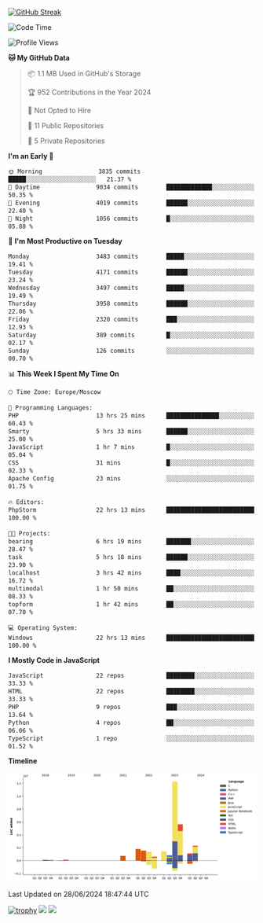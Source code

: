 [![GitHub Streak](https://github-readme-streak-stats.herokuapp.com/?user=yogik10)](https://git.io/streak-stats)
<!--START_SECTION:waka-->
![Code Time](http://img.shields.io/badge/Code%20Time-644%20hrs%2032%20mins-blue)

![Profile Views](http://img.shields.io/badge/Profile%20Views-0-blue)

**🐱 My GitHub Data** 

> 📦 1.1 MB Used in GitHub's Storage 
 > 
> 🏆 952 Contributions in the Year 2024
 > 
> 🚫 Not Opted to Hire
 > 
> 📜 11 Public Repositories 
 > 
> 🔑 5 Private Repositories 
 > 
**I'm an Early 🐤** 

```text
🌞 Morning                3835 commits        █████░░░░░░░░░░░░░░░░░░░░   21.37 % 
🌆 Daytime                9034 commits        █████████████░░░░░░░░░░░░   50.35 % 
🌃 Evening                4019 commits        ██████░░░░░░░░░░░░░░░░░░░   22.40 % 
🌙 Night                  1056 commits        █░░░░░░░░░░░░░░░░░░░░░░░░   05.88 % 
```
📅 **I'm Most Productive on Tuesday** 

```text
Monday                   3483 commits        █████░░░░░░░░░░░░░░░░░░░░   19.41 % 
Tuesday                  4171 commits        ██████░░░░░░░░░░░░░░░░░░░   23.24 % 
Wednesday                3497 commits        █████░░░░░░░░░░░░░░░░░░░░   19.49 % 
Thursday                 3958 commits        ██████░░░░░░░░░░░░░░░░░░░   22.06 % 
Friday                   2320 commits        ███░░░░░░░░░░░░░░░░░░░░░░   12.93 % 
Saturday                 389 commits         █░░░░░░░░░░░░░░░░░░░░░░░░   02.17 % 
Sunday                   126 commits         ░░░░░░░░░░░░░░░░░░░░░░░░░   00.70 % 
```


📊 **This Week I Spent My Time On** 

```text
🕑︎ Time Zone: Europe/Moscow

💬 Programming Languages: 
PHP                      13 hrs 25 mins      ███████████████░░░░░░░░░░   60.43 % 
Smarty                   5 hrs 33 mins       ██████░░░░░░░░░░░░░░░░░░░   25.00 % 
JavaScript               1 hr 7 mins         █░░░░░░░░░░░░░░░░░░░░░░░░   05.04 % 
CSS                      31 mins             █░░░░░░░░░░░░░░░░░░░░░░░░   02.33 % 
Apache Config            23 mins             ░░░░░░░░░░░░░░░░░░░░░░░░░   01.75 % 

🔥 Editors: 
PhpStorm                 22 hrs 13 mins      █████████████████████████   100.00 % 

🐱‍💻 Projects: 
bearing                  6 hrs 19 mins       ███████░░░░░░░░░░░░░░░░░░   28.47 % 
task                     5 hrs 18 mins       ██████░░░░░░░░░░░░░░░░░░░   23.90 % 
localhost                3 hrs 42 mins       ████░░░░░░░░░░░░░░░░░░░░░   16.72 % 
multimodal               1 hr 50 mins        ██░░░░░░░░░░░░░░░░░░░░░░░   08.33 % 
topform                  1 hr 42 mins        ██░░░░░░░░░░░░░░░░░░░░░░░   07.70 % 

💻 Operating System: 
Windows                  22 hrs 13 mins      █████████████████████████   100.00 % 
```

**I Mostly Code in JavaScript** 

```text
JavaScript               22 repos            ████████░░░░░░░░░░░░░░░░░   33.33 % 
HTML                     22 repos            ████████░░░░░░░░░░░░░░░░░   33.33 % 
PHP                      9 repos             ███░░░░░░░░░░░░░░░░░░░░░░   13.64 % 
Python                   4 repos             ██░░░░░░░░░░░░░░░░░░░░░░░   06.06 % 
TypeScript               1 repo              ░░░░░░░░░░░░░░░░░░░░░░░░░   01.52 % 
```



**Timeline**

![Lines of Code chart](https://raw.githubusercontent.com/Yogik10/Yogik10/main/assets/bar_graph.png)


 Last Updated on 28/06/2024 18:47:44 UTC
<!--END_SECTION:waka-->
[![trophy](https://github-profile-trophy.vercel.app/?username=yogik10)](https://github.com/ryo-ma/github-profile-trophy)
![](https://github-profile-summary-cards.vercel.app/api/cards/profile-details?username=yogik10&theme=solarized_dark)
![](https://github-profile-summary-cards.vercel.app/api/cards/most-commit-language?username=yogik10&theme=solarized_dark)


